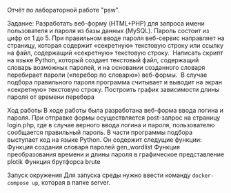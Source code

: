 Отчёт по лабораторной работе "psw".

Задание:
Разработать веб-форму (HTML+PHP) для запроса имени пользователя и пароля из базы данных (MySQL). Пароль состоит из цифр от 1 до 5. 
При правильном вводе пароля веб-сервис направляет на страницу, которая содержит «секретную» текстовую строку или ссылку на файл, содержащий «секретную» текстовую строку. 
Написать скрипт на языке Python, который создает текстовый файл, содержащий словарь возможных паролей, и на основании созданного словаря перебирает пароли («перебор по словарю») веб-формы. 
В случае подбора правильного пароля программа считывает и выводит на экран «секретную» текстовую строку. Построить график зависимости длины пароля от времени перебора

Ход работы
В ходе работы была разработана веб-форма ввода логина и пароля. При отправке формы осуществляется post-запрос на страницу login.php, где в случае верного ввода логина и пароля, пользователю сообщается правильный пароль. В части программы подбора выступает код на языке Python. Он содержит следущие функции:
Функция создания словаря паролей gen_wordlist
Функция преобразования времени и длины пароля в графическое представление plotik
Функция брутфорса brute

Запуск окружения
Для запуска среды нужно ввести команду `docker-compose up`, которая в папке server.
